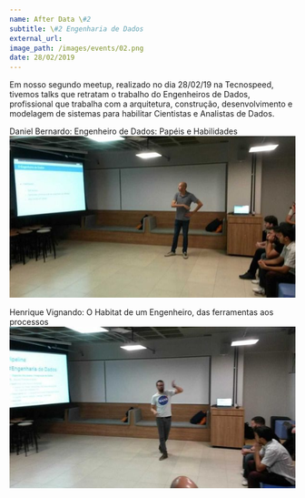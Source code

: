 ```yaml
---
name: After Data \#2
subtitle: \#2 Engenharia de Dados
external_url:
image_path: /images/events/02.png
date: 28/02/2019
---
```

Em nosso segundo meetup, realizado no dia 28/02/19 na Tecnospeed, tivemos talks que retratam o trabalho do Engenheiros de Dados, profissional que trabalha com a arquitetura, construção, desenvolvimento e modelagem de sistemas para habilitar Cientistas e Analistas de Dados.

Daniel Bernardo: Engenheiro de Dados: Papéis e Habilidades
![Daniel](/images/events/afterdata-02-daniel.jpeg)

Henrique Vignando: O Habitat de um Engenheiro, das ferramentas aos processos
![Henrique](/images/events/afterdata-02-henrique.jpeg)
